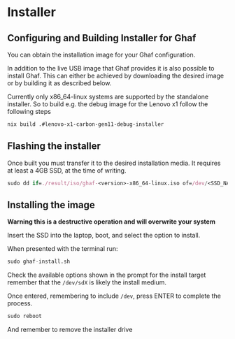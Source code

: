 <!--
    Copyright 2022-2024 TII (SSRC) and the Ghaf contributors
    SPDX-License-Identifier: CC-BY-SA-4.0
-->

# Installer

## Configuring and Building Installer for Ghaf

You can obtain the installation image for your Ghaf configuration. 

In addition to the live USB image that Ghaf provides it is also possible
to install Ghaf. This can either be achieved by downloading the desired image
or by building it as described below.

Currently only x86_64-linux systems are supported by the standalone installer. So to build e.g. the debug image
for the Lenovo x1 follow the following steps

```sh
nix build .#lenovo-x1-carbon-gen11-debug-installer
```

## Flashing the installer 

Once built you must transfer it to the desired installation media. It requires at least a 4GB SSD, at the time of writing.

```nix
sudo dd if=./result/iso/ghaf-<version>-x86_64-linux.iso of=/dev/<SSD_NAME> bs=32M status=progress; sync
```

## Installing the image

**Warning this is a destructive operation and will overwrite your system**

Insert the SSD into the laptop, boot, and select the option to install.

When presented with the terminal run:

```nix
sudo ghaf-install.sh
```

Check the available options shown in the prompt for the install target
remember that the `/dev/sdX` is likely the install medium.

Once entered, remembering to include `/dev`, press ENTER to complete the process.

```nix
sudo reboot
```
And remember to remove the installer drive
